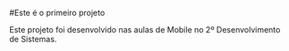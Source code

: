 #Este é o primeiro projeto

Este projeto foi desenvolvido nas aulas de Mobile no 2º Desenvolvimento de Sistemas.